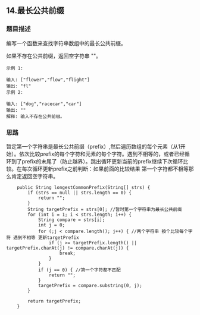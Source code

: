 ## 14.最长公共前缀

### 题目描述
编写一个函数来查找字符串数组中的最长公共前缀。

如果不存在公共前缀，返回空字符串 ""。

```
示例 1:

输入: ["flower","flow","flight"]
输出: "fl"
示例 2:

输入: ["dog","racecar","car"]
输出: ""
解释: 输入不存在公共前缀。
```

### 思路
暂定第一个字符串是最长公共前缀（prefix）,然后遍历数组的每个元素（从1开始）。依次比较prefix的每个字符和元素的每个字符。遇到不相等的，或者已经循环到了prefix的末尾了（防止越界）。跳出循环更新当前的prefix继续下次循环比较。在每次循环更新prefix之前判断：如果前面的比较结果 第一个字符都不相等那么肯定返回空字符串。

```   
    public String longestCommonPrefix(String[] strs) {
        if (strs == null || strs.length == 0) {
            return "";
        }
        String targetPrefix = strs[0]; //暂时第一个字符串为最长公共前缀
        for (int i = 1; i < strs.length; i++) {
            String compare = strs[i];
            int j = 0;
            for (;j < compare.length(); j++) { //两个字符串 按个比较每个字符 遇到不相等 更新targetPrefix
                if (j >= targetPrefix.length() || targetPrefix.charAt(j) != compare.charAt(j)) {
                    break;
                }
            }
            if (j == 0) { //第一个字符都不匹配
                return "";
            }
            targetPrefix = compare.substring(0, j);
        }

        return targetPrefix;
    }
```

